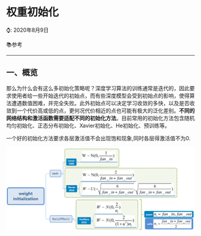 

# 权重初始化

⌚️: 2020年8月9日

📚参考

---

## 一、概览

那么为什么会有这么多初始化策略呢？深度学习算法的训练通常是迭代的，因此要求使用者给一些开始迭代的初始点，而有些深度模型会受到初始点的影响，使得算法遭遇数值困难，并完全失败。此外初始点可以决定学习收敛的多快，以及是否收敛到一个代价高或低的点，更何况代价相近的点也可能有极大的泛化差别。**不同的网络结构和激活函数需要适配不同的初始化方法**。目前常用的初始化方法包含随机均匀初始化、正态分布初始化、Xavier初始化、He初始化、预训练等。

一个好的初始化方法要求各层激活值不会出现饱和现象,同时各层得激活值不为0.    

![](imgs/6.png)





